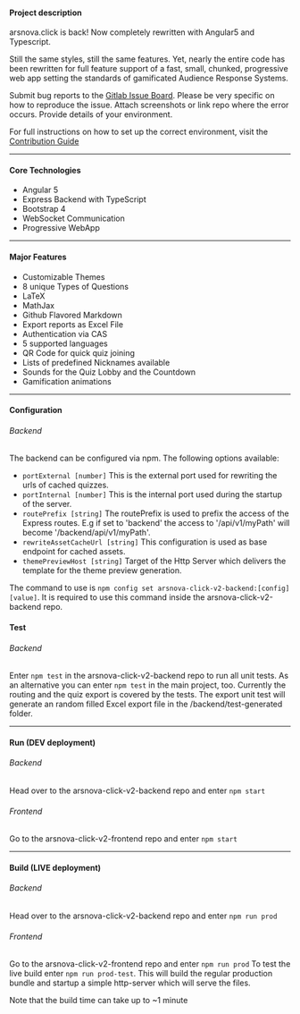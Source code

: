 #### Project description

arsnova.click is back! Now completely rewritten with Angular5 and Typescript.

Still the same styles, still the same features. Yet, nearly the entire code has been rewritten for full feature support of a fast, small, chunked, progressive web app setting the standards of gamificated Audience Response Systems.

Submit bug reports to the [Gitlab Issue Board](https://git.thm.de/arsnova/arsnova.click-v2/issues). Please be very specific on how to reproduce the issue. Attach screenshots or link repo where the error occurs. Provide details of your environment.

For full instructions on how to set up the correct environment, visit the [Contribution Guide](./CONTRIBUTING.md)

---
#### Core Technologies

- Angular 5
- Express Backend with TypeScript
- Bootstrap 4
- WebSocket Communication
- Progressive WebApp

---
#### Major Features
- Customizable Themes
- 8 unique Types of Questions
- LaTeX
- MathJax
- Github Flavored Markdown
- Export reports as Excel File
- Authentication via CAS
- 5 supported languages
- QR Code for quick quiz joining
- Lists of predefined Nicknames available
- Sounds for the Quiz Lobby and the Countdown
- Gamification animations

---
#### Configuration

###### Backend
The backend can be configured via npm. The following options available:
- `portExternal [number]` This is the external port used for rewriting the urls of cached quizzes.
- `portInternal [number]` This is the internal port used during the startup of the server.
- `routePrefix [string]` The routePrefix is used to prefix the access of the Express routes. E.g if set to 'backend' the access to '/api/v1/myPath' will become '/backend/api/v1/myPath'.
- `rewriteAssetCacheUrl [string]` This configuration is used as base endpoint for cached assets.
- `themePreviewHost [string]` Target of the Http Server which delivers the template for the theme preview generation.

The command to use is `npm config set arsnova-click-v2-backend:[config] [value]`. It is required to use this command inside the arsnova-click-v2-backend repo.

#### Test
###### Backend
Enter `npm test` in the arsnova-click-v2-backend repo to run all unit tests. As an alternative you can enter `npm test` in the main project, too.
Currently the routing and the quiz export is covered by the tests. The export unit test will generate an random filled Excel export file in the /backend/test-generated folder.

---
#### Run (DEV deployment)

###### Backend
Head over to the arsnova-click-v2-backend repo and enter `npm start`

###### Frontend
Go to the arsnova-click-v2-frontend repo and enter `npm start`

---
#### Build (LIVE deployment)

###### Backend
Head over to the arsnova-click-v2-backend repo and enter `npm run prod`

###### Frontend
Go to the arsnova-click-v2-frontend repo and enter `npm run prod`
To test the live build enter `npm run prod-test`. This will build the regular production bundle and startup a simple http-server which will serve the files.

Note that the build time can take up to ~1 minute
